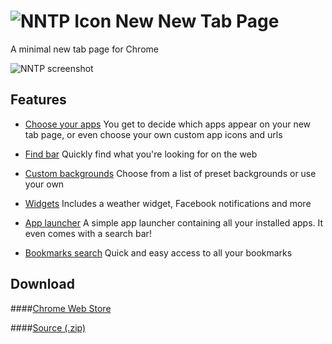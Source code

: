 # ![NNTP Icon](http://i.imgur.com/MuaXyc8.png) New New Tab Page

A minimal new tab page for Chrome

![NNTP screenshot](http://i.imgur.com/6SPFYDp.png)

## Features

+ [Choose your apps](https://github.com/z-------------/New-New-Tab-Page/wiki/Choose-Apps)
You get to decide which apps appear on your new tab page, or even choose your own custom app icons and urls

+ [Find bar](https://github.com/z-------------/New-New-Tab-Page/wiki/Find-bar)
Quickly find what you're looking for on the web

+ [Custom backgrounds](https://github.com/z-------------/New-New-Tab-Page/wiki/Custom-background)
Choose from a list of preset backgrounds or use your own

+ [Widgets](https://github.com/z-------------/New-New-Tab-Page/wiki/Widgets)
Includes a weather widget, Facebook notifications and more

+ [App launcher](https://github.com/z-------------/New-New-Tab-Page/wiki/App-launcher)
A simple app launcher containing all your installed apps. It even comes with a search bar!

+ [Bookmarks search](https://github.com/z-------------/New-New-Tab-Page/wiki/Bookmarks-search)
Quick and easy access to all your bookmarks

## Download
####[Chrome Web Store](https://chrome.google.com/webstore/detail/new-new-tab-page/nndegnhfodohkemfnmalamgebofbgjcc)

####[Source (.zip)](https://github.com/z-------------/New-New-Tab-Page/archive/master.zip)
